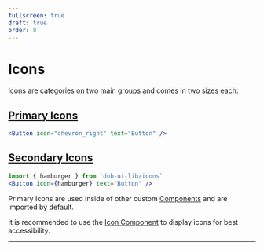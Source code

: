 ```yaml
---
fullscreen: true
draft: true
order: 8
---
```


<Intro>

# Icons

Icons are categories on two [main groups](!/icons) and comes in two sizes each:

## [Primary Icons](!/icons/primary)

```jsx
<Button icon="chevron_right" text="Button" />
```

## [Secondary Icons](!/icons/secondary)

```jsx
import { hamburger } from `dnb-ui-lib/icons`
<Button icon={hamburger} text="Button" />
```

Primary Icons are used inside of other custom [Components](!/uilib/components) and are imported by default.

It is recommended to use the [Icon Component](!/uilib/components/icon) to display icons for best accessibility.

---

<IntroFooter href="/uilib/intro/10-layout" text="Next - Components, Elements and Patterns" />

</Intro>
